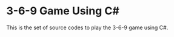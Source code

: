 3-6-9 Game Using C#
===================
This is the set of source codes to play the 3-6-9 game using C#.